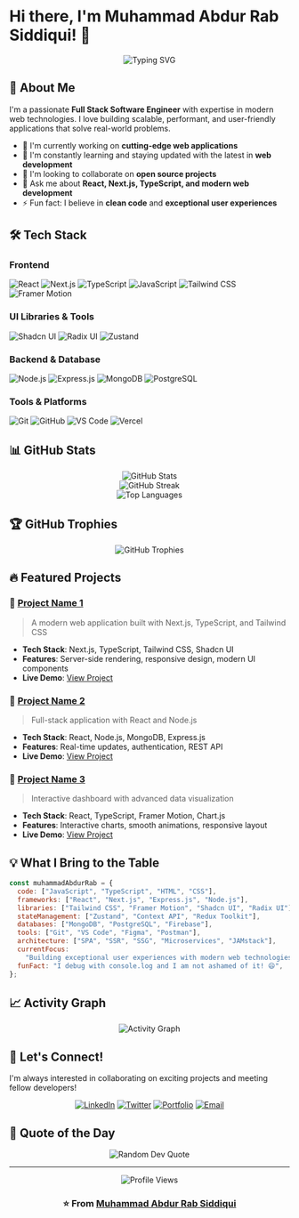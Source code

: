 # Hi there, I'm Muhammad Abdur Rab Siddiqui! 👋

<div align="center">
  <img src="https://readme-typing-svg.herokuapp.com?font=Fira+Code&size=30&duration=3000&pause=1000&color=58A6FF&center=true&vCenter=true&width=600&lines=Full+Stack+Developer;React+%26+Next.js+Expert;TypeScript+Enthusiast;UI%2FUX+Focused+Engineer" alt="Typing SVG" />
</div>

## 🚀 About Me

I'm a passionate **Full Stack Software Engineer** with expertise in modern web technologies. I love building scalable, performant, and user-friendly applications that solve real-world problems.

- 🔭 I'm currently working on **cutting-edge web applications**
- 🌱 I'm constantly learning and staying updated with the latest in **web development**
- 👯 I'm looking to collaborate on **open source projects**
- 💬 Ask me about **React, Next.js, TypeScript, and modern web development**
- ⚡ Fun fact: I believe in **clean code** and **exceptional user experiences**

## 🛠️ Tech Stack

### Frontend

![React](https://img.shields.io/badge/React-20232A?style=for-the-badge&logo=react&logoColor=61DAFB)
![Next.js](https://img.shields.io/badge/Next.js-000000?style=for-the-badge&logo=next.js&logoColor=white)
![TypeScript](https://img.shields.io/badge/TypeScript-007ACC?style=for-the-badge&logo=typescript&logoColor=white)
![JavaScript](https://img.shields.io/badge/JavaScript-F7DF1E?style=for-the-badge&logo=javascript&logoColor=black)
![Tailwind CSS](https://img.shields.io/badge/Tailwind_CSS-38B2AC?style=for-the-badge&logo=tailwind-css&logoColor=white)
![Framer Motion](https://img.shields.io/badge/Framer_Motion-0055FF?style=for-the-badge&logo=framer&logoColor=white)

### UI Libraries & Tools

![Shadcn UI](https://img.shields.io/badge/Shadcn_UI-000000?style=for-the-badge&logo=shadcnui&logoColor=white)
![Radix UI](https://img.shields.io/badge/Radix_UI-161618?style=for-the-badge&logo=radix-ui&logoColor=white)
![Zustand](https://img.shields.io/badge/Zustand-FF6B35?style=for-the-badge&logo=zustand&logoColor=white)

### Backend & Database

![Node.js](https://img.shields.io/badge/Node.js-43853D?style=for-the-badge&logo=node.js&logoColor=white)
![Express.js](https://img.shields.io/badge/Express.js-404D59?style=for-the-badge)
![MongoDB](https://img.shields.io/badge/MongoDB-4EA94B?style=for-the-badge&logo=mongodb&logoColor=white)
![PostgreSQL](https://img.shields.io/badge/PostgreSQL-316192?style=for-the-badge&logo=postgresql&logoColor=white)

### Tools & Platforms

![Git](https://img.shields.io/badge/Git-F05032?style=for-the-badge&logo=git&logoColor=white)
![GitHub](https://img.shields.io/badge/GitHub-100000?style=for-the-badge&logo=github&logoColor=white)
![VS Code](https://img.shields.io/badge/VS_Code-007ACC?style=for-the-badge&logo=visual-studio-code&logoColor=white)
![Vercel](https://img.shields.io/badge/Vercel-000000?style=for-the-badge&logo=vercel&logoColor=white)

## 📊 GitHub Stats

<div align="center">
  <img src="https://github-readme-stats.vercel.app/api?username=muhammadabdurrabsiddiqui&show_icons=true&theme=tokyonight&hide_border=true&count_private=true" alt="GitHub Stats" />
</div>

<div align="center">
  <img src="https://github-readme-streak-stats.herokuapp.com/?user=muhammadabdurrabsiddiqui&theme=tokyonight&hide_border=true" alt="GitHub Streak" />
</div>

<div align="center">
  <img src="https://github-readme-stats.vercel.app/api/top-langs/?username=muhammadabdurrabsiddiqui&layout=compact&theme=tokyonight&hide_border=true&langs_count=8" alt="Top Languages" />
</div>

## 🏆 GitHub Trophies

<div align="center">
  <img src="https://github-profile-trophy.vercel.app/?username=muhammadabdurrabsiddiqui&theme=tokyonight&no-frame=true&no-bg=true&margin-w=4&row=1" alt="GitHub Trophies" />
</div>

## 🔥 Featured Projects

### 🌟 [Project Name 1](https://github.com/muhammadabdurrabsiddiqui/project-1)

> A modern web application built with Next.js, TypeScript, and Tailwind CSS

- **Tech Stack**: Next.js, TypeScript, Tailwind CSS, Shadcn UI
- **Features**: Server-side rendering, responsive design, modern UI components
- **Live Demo**: [View Project](https://your-project-url.com)

### 🌟 [Project Name 2](https://github.com/muhammadabdurrabsiddiqui/project-2)

> Full-stack application with React and Node.js

- **Tech Stack**: React, Node.js, MongoDB, Express.js
- **Features**: Real-time updates, authentication, REST API
- **Live Demo**: [View Project](https://your-project-url.com)

### 🌟 [Project Name 3](https://github.com/muhammadabdurrabsiddiqui/project-3)

> Interactive dashboard with advanced data visualization

- **Tech Stack**: React, TypeScript, Framer Motion, Chart.js
- **Features**: Interactive charts, smooth animations, responsive layout
- **Live Demo**: [View Project](https://your-project-url.com)

## 💡 What I Bring to the Table

```javascript
const muhammadAbdurRab = {
  code: ["JavaScript", "TypeScript", "HTML", "CSS"],
  frameworks: ["React", "Next.js", "Express.js", "Node.js"],
  libraries: ["Tailwind CSS", "Framer Motion", "Shadcn UI", "Radix UI"],
  stateManagement: ["Zustand", "Context API", "Redux Toolkit"],
  databases: ["MongoDB", "PostgreSQL", "Firebase"],
  tools: ["Git", "VS Code", "Figma", "Postman"],
  architecture: ["SPA", "SSR", "SSG", "Microservices", "JAMstack"],
  currentFocus:
    "Building exceptional user experiences with modern web technologies",
  funFact: "I debug with console.log and I am not ashamed of it! 😄",
};
```

## 📈 Activity Graph

<div align="center">
  <img src="https://github-readme-activity-graph.vercel.app/graph?username=muhammadabdurrabsiddiqui&theme=tokyo-night&hide_border=true&area=true" alt="Activity Graph" />
</div>

## 🤝 Let's Connect!

I'm always interested in collaborating on exciting projects and meeting fellow developers!

<div align="center">
  
[![LinkedIn](https://img.shields.io/badge/LinkedIn-0077B5?style=for-the-badge&logo=linkedin&logoColor=white)](https://linkedin.com/in/your-linkedin)
[![Twitter](https://img.shields.io/badge/Twitter-1DA1F2?style=for-the-badge&logo=twitter&logoColor=white)](https://twitter.com/your-twitter)
[![Portfolio](https://img.shields.io/badge/Portfolio-FF5722?style=for-the-badge&logo=google-chrome&logoColor=white)](https://your-portfolio.com)
[![Email](https://img.shields.io/badge/Email-D14836?style=for-the-badge&logo=gmail&logoColor=white)](mailto:your-email@example.com)

</div>

## 💭 Quote of the Day

<div align="center">
  <img src="https://quotes-github-readme.vercel.app/api?type=horizontal&theme=tokyonight" alt="Random Dev Quote" />
</div>

---

<div align="center">
  <img src="https://komarev.com/ghpvc/?username=muhammadabdurrabsiddiqui&label=Profile%20views&color=0e75b6&style=flat" alt="Profile Views" />
</div>

<div align="center">
  <h3>⭐️ From <a href="https://github.com/muhammadabdurrabsiddiqui">Muhammad Abdur Rab Siddiqui</a></h3>
</div>


